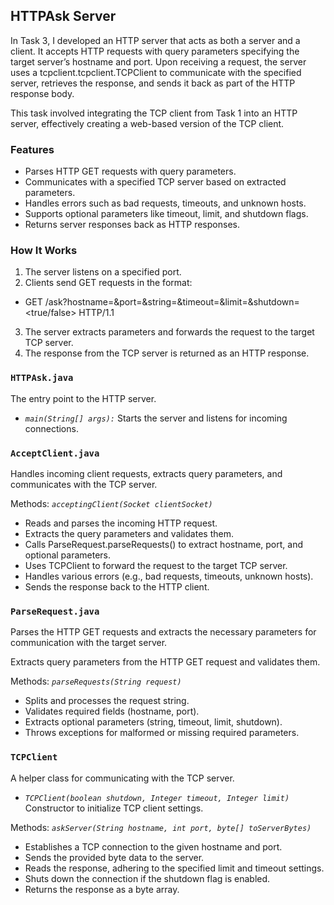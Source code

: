 ## HTTPAsk Server

In Task 3, I developed an HTTP server that acts as both a server and a client. It accepts HTTP requests with query parameters specifying the target server’s hostname and port. 
Upon receiving a request, the server uses a tcpclient.tcpclient.TCPClient to communicate with the specified server, retrieves the response, and sends it back as part of the HTTP response body.

This task involved integrating the TCP client from Task 1 into an HTTP server, effectively creating a web-based version of the TCP client.


### Features
- Parses HTTP GET requests with query parameters.
- Communicates with a specified TCP server based on extracted parameters.
- Handles errors such as bad requests, timeouts, and unknown hosts.
- Supports optional parameters like timeout, limit, and shutdown flags.
- Returns server responses back as HTTP responses.


### How It Works
1. The server listens on a specified port.
2. Clients send GET requests in the format:
- GET /ask?hostname=&port=&string=&timeout=&limit=&shutdown=<true/false> HTTP/1.1
3. The server extracts parameters and forwards the request to the target TCP server.
4. The response from the TCP server is returned as an HTTP response.




### `HTTPAsk.java`
The entry point to the HTTP server.
- *`main(String[] args):`* Starts the server and listens for incoming connections.

### `AcceptClient.java`
Handles incoming client requests, extracts query parameters, and communicates with the TCP server.

Methods:
*`acceptingClient(Socket clientSocket)`*
- Reads and parses the incoming HTTP request.
- Extracts the query parameters and validates them.
- Calls ParseRequest.parseRequests() to extract hostname, port, and optional parameters.
- Uses TCPClient to forward the request to the target TCP server.
- Handles various errors (e.g., bad requests, timeouts, unknown hosts).
- Sends the response back to the HTTP client.

### `ParseRequest.java`
Parses the HTTP GET requests and extracts the necessary parameters for communication with the target server.

Extracts query parameters from the HTTP GET request and validates them.

Methods:
*`parseRequests(String request)`*
- Splits and processes the request string.
- Validates required fields (hostname, port).
- Extracts optional parameters (string, timeout, limit, shutdown).
- Throws exceptions for malformed or missing required parameters.


### `TCPClient`
A helper class for communicating with the TCP server.

- *`TCPClient(boolean shutdown, Integer timeout, Integer limit)`*
Constructor to initialize TCP client settings.

Methods:
*`askServer(String hostname, int port, byte[] toServerBytes)`*
- Establishes a TCP connection to the given hostname and port.
- Sends the provided byte data to the server.
- Reads the response, adhering to the specified limit and timeout settings.
- Shuts down the connection if the shutdown flag is enabled.
- Returns the response as a byte array.

